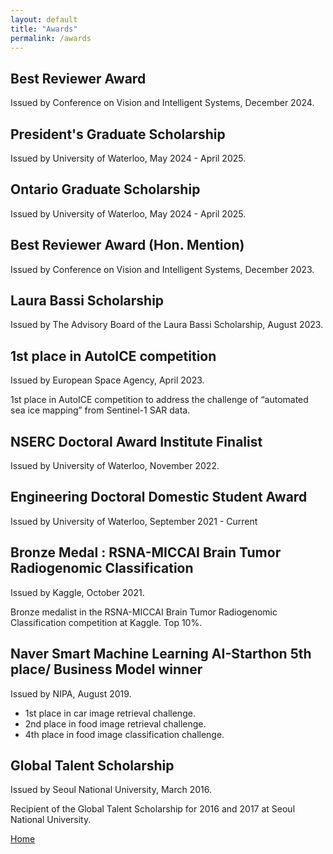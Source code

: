 ```yaml
---
layout: default
title: "Awards"
permalink: /awards
---
```


## Best Reviewer Award 

Issued by Conference on Vision and Intelligent Systems, December 2024.


## President's Graduate Scholarship

Issued by University of Waterloo, May 2024 - April 2025.

## Ontario Graduate Scholarship

Issued by University of Waterloo, May 2024 - April 2025.


## Best Reviewer Award (Hon. Mention)

Issued by Conference on Vision and Intelligent Systems, December 2023.

## Laura Bassi Scholarship 
Issued by The Advisory Board of the Laura Bassi Scholarship, August 2023.

## 1st place in AutoICE competition

Issued by European Space Agency, April 2023.

1st place in AutoICE competition to address the challenge of “automated sea ice mapping” from Sentinel-1 SAR data.

## NSERC Doctoral Award Institute Finalist

Issued by University of Waterloo, November 2022.

## Engineering Doctoral Domestic Student Award

Issued by University of Waterloo, September 2021 - Current

## Bronze Medal : RSNA-MICCAI Brain Tumor Radiogenomic Classification

Issued by Kaggle, October 2021.

Bronze medalist in the RSNA-MICCAI Brain Tumor Radiogenomic Classification competition at Kaggle. Top 10%.

## Naver Smart Machine Learning AI-Starthon 5th place/ Business Model winner

Issued by NIPA, August 2019.

- 1st place in car image retrieval challenge.
- 2nd place in food image retrieval challenge.
- 4th place in food image classification challenge.

## Global Talent Scholarship

Issued by Seoul National University, March 2016.

Recipient of the Global Talent Scholarship for 2016 and 2017 at Seoul National University.


[Home](./)
